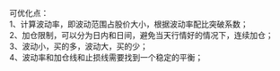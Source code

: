 可优化点：  
1、计算波动率，即波动范围占股价大小，根据波动率配比突破系数；      
2、加仓限制，可以分为日内和日间，避免当天行情好的情况下，连续加仓；      
3、波动小，买的多，波动大，买的少；  
4、波动率和加仓线和止损线需要找到一个稳定的平衡；  
